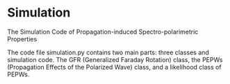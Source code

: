 # Simulation
The Simulation Code of Propagation-induced Spectro-polarimetric Properties

The code file simulation.py contains two main parts: three classes and simulation code. The GFR (Generalized Faraday Rotation) class, the PEPWs (Propagation Effects of the Polarized Wave) class, and a likelihood class of PEPWs.
